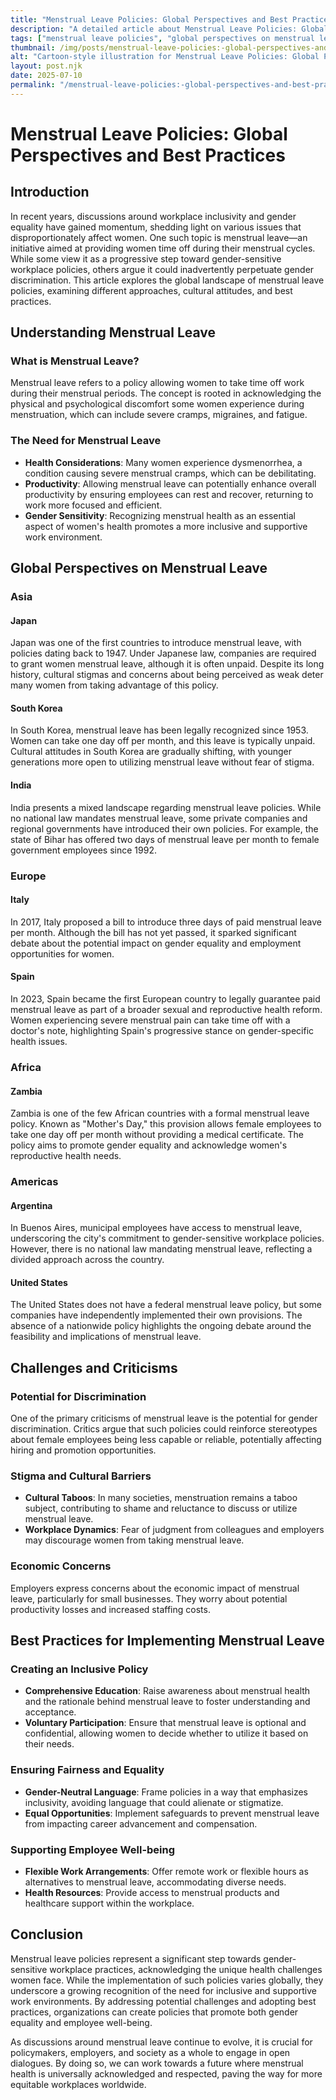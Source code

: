 ```yaml
---
title: "Menstrual Leave Policies: Global Perspectives and Best Practices"
description: "A detailed article about Menstrual Leave Policies: Global Perspectives and Best Practices."
tags: ["menstrual leave policies", "global perspectives on menstrual leave", "best practices for menstrual leave", "menstrual leave benefits", "menstrual leave around the world"]
thumbnail: /img/posts/menstrual-leave-policies:-global-perspectives-and-best-practices.png
alt: "Cartoon-style illustration for Menstrual Leave Policies: Global Perspectives and Best Practices"
layout: post.njk
date: 2025-07-10
permalink: "/menstrual-leave-policies:-global-perspectives-and-best-practices/"
---
```


# Menstrual Leave Policies: Global Perspectives and Best Practices

## Introduction

In recent years, discussions around workplace inclusivity and gender equality have gained momentum, shedding light on various issues that disproportionately affect women. One such topic is menstrual leave—an initiative aimed at providing women time off during their menstrual cycles. While some view it as a progressive step toward gender-sensitive workplace policies, others argue it could inadvertently perpetuate gender discrimination. This article explores the global landscape of menstrual leave policies, examining different approaches, cultural attitudes, and best practices.

## Understanding Menstrual Leave

### What is Menstrual Leave?

Menstrual leave refers to a policy allowing women to take time off work during their menstrual periods. The concept is rooted in acknowledging the physical and psychological discomfort some women experience during menstruation, which can include severe cramps, migraines, and fatigue.

### The Need for Menstrual Leave

- **Health Considerations**: Many women experience dysmenorrhea, a condition causing severe menstrual cramps, which can be debilitating.
- **Productivity**: Allowing menstrual leave can potentially enhance overall productivity by ensuring employees can rest and recover, returning to work more focused and efficient.
- **Gender Sensitivity**: Recognizing menstrual health as an essential aspect of women's health promotes a more inclusive and supportive work environment.

## Global Perspectives on Menstrual Leave

### Asia

#### Japan

Japan was one of the first countries to introduce menstrual leave, with policies dating back to 1947. Under Japanese law, companies are required to grant women menstrual leave, although it is often unpaid. Despite its long history, cultural stigmas and concerns about being perceived as weak deter many women from taking advantage of this policy.

#### South Korea

In South Korea, menstrual leave has been legally recognized since 1953. Women can take one day off per month, and this leave is typically unpaid. Cultural attitudes in South Korea are gradually shifting, with younger generations more open to utilizing menstrual leave without fear of stigma.

#### India

India presents a mixed landscape regarding menstrual leave policies. While no national law mandates menstrual leave, some private companies and regional governments have introduced their own policies. For example, the state of Bihar has offered two days of menstrual leave per month to female government employees since 1992.

### Europe

#### Italy

In 2017, Italy proposed a bill to introduce three days of paid menstrual leave per month. Although the bill has not yet passed, it sparked significant debate about the potential impact on gender equality and employment opportunities for women.

#### Spain

In 2023, Spain became the first European country to legally guarantee paid menstrual leave as part of a broader sexual and reproductive health reform. Women experiencing severe menstrual pain can take time off with a doctor's note, highlighting Spain's progressive stance on gender-specific health issues.

### Africa

#### Zambia

Zambia is one of the few African countries with a formal menstrual leave policy. Known as "Mother's Day," this provision allows female employees to take one day off per month without providing a medical certificate. The policy aims to promote gender equality and acknowledge women's reproductive health needs.

### Americas

#### Argentina

In Buenos Aires, municipal employees have access to menstrual leave, underscoring the city's commitment to gender-sensitive workplace policies. However, there is no national law mandating menstrual leave, reflecting a divided approach across the country.

#### United States

The United States does not have a federal menstrual leave policy, but some companies have independently implemented their own provisions. The absence of a nationwide policy highlights the ongoing debate around the feasibility and implications of menstrual leave.

## Challenges and Criticisms

### Potential for Discrimination

One of the primary criticisms of menstrual leave is the potential for gender discrimination. Critics argue that such policies could reinforce stereotypes about female employees being less capable or reliable, potentially affecting hiring and promotion opportunities.

### Stigma and Cultural Barriers

- **Cultural Taboos**: In many societies, menstruation remains a taboo subject, contributing to shame and reluctance to discuss or utilize menstrual leave.
- **Workplace Dynamics**: Fear of judgment from colleagues and employers may discourage women from taking menstrual leave.

### Economic Concerns

Employers express concerns about the economic impact of menstrual leave, particularly for small businesses. They worry about potential productivity losses and increased staffing costs.

## Best Practices for Implementing Menstrual Leave

### Creating an Inclusive Policy

- **Comprehensive Education**: Raise awareness about menstrual health and the rationale behind menstrual leave to foster understanding and acceptance.
- **Voluntary Participation**: Ensure that menstrual leave is optional and confidential, allowing women to decide whether to utilize it based on their needs.

### Ensuring Fairness and Equality

- **Gender-Neutral Language**: Frame policies in a way that emphasizes inclusivity, avoiding language that could alienate or stigmatize.
- **Equal Opportunities**: Implement safeguards to prevent menstrual leave from impacting career advancement and compensation.

### Supporting Employee Well-being

- **Flexible Work Arrangements**: Offer remote work or flexible hours as alternatives to menstrual leave, accommodating diverse needs.
- **Health Resources**: Provide access to menstrual products and healthcare support within the workplace.

## Conclusion

Menstrual leave policies represent a significant step towards gender-sensitive workplace practices, acknowledging the unique health challenges women face. While the implementation of such policies varies globally, they underscore a growing recognition of the need for inclusive and supportive work environments. By addressing potential challenges and adopting best practices, organizations can create policies that promote both gender equality and employee well-being.

As discussions around menstrual leave continue to evolve, it is crucial for policymakers, employers, and society as a whole to engage in open dialogues. By doing so, we can work towards a future where menstrual health is universally acknowledged and respected, paving the way for more equitable workplaces worldwide.